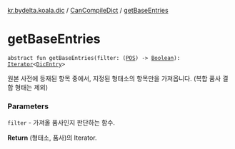 [kr.bydelta.koala.dic](../index.md) / [CanCompileDict](index.md) / [getBaseEntries](./get-base-entries.md)

# getBaseEntries

`abstract fun getBaseEntries(filter: (`[`POS`](../../kr.bydelta.koala/-p-o-s/index.md)`) -> `[`Boolean`](https://kotlinlang.org/api/latest/jvm/stdlib/kotlin/-boolean/index.html)`): `[`Iterator`](https://kotlinlang.org/api/latest/jvm/stdlib/kotlin.collections/-iterator/index.html)`<`[`DicEntry`](../-dic-entry.md)`>`

원본 사전에 등재된 항목 중에서, 지정된 형태소의 항목만을 가져옵니다. (복합 품사 결합 형태는 제외)

### Parameters

`filter` - 가져올 품사인지 판단하는 함수.

**Return**
(형태소, 품사)의 Iterator.


